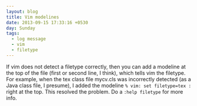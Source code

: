 ```yaml
---
layout: blog
title: Vim modelines
date: 2013-09-15 17:33:16 +0530
day: Sunday
tags:
  - log message
  - vim
  - filetype
---
```


If vim does not detect a filetype correctly, then you can add a modeline at the top of the file (first or second line, I think), which tells vim the filetype. For example, when the tex class file mycv.cls was incorrectly detected (as a Java class file, I presume), I added the modeline `% vim: set filetype=tex :` right at the top. This resolved the problem. Do a `:help filetype` for more info. 
